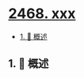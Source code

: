 # [2468. xxx](https://github.com/Tdahuyou/TNotes.leetcode/tree/main/notes/2468.%20xxx)

<!-- region:toc -->

- [1. 📝 概述](#1--概述)

<!-- endregion:toc -->

## 1. 📝 概述
